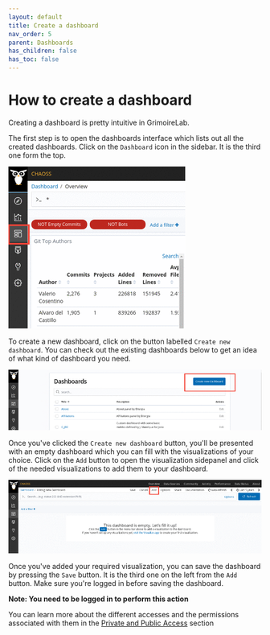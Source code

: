 ```yaml
---
layout: default
title: Create a dashboard
nav_order: 5
parent: Dashboards
has_children: false
has_toc: false
---
```


# How to create a dashboard

Creating a dashboard is pretty intuitive in GrimoireLab.

The first step is to open the dashboards interface which lists out all the
created dashboards. Click on the `Dashboard` icon in the sidebar. It is the
third one form the top.

![visualize](./assets/visualize.png)

To create a new dashboard, click on the button labelled `Create new dashboard`.
You can check out the existing dashboards below to get an idea of what kind of
dashboard you need.

![new dashboard](./assets/new_dashboard.png)

Once you've clicked the `Create new dashboard` button, you'll be presented with
an empty dashboard which you can fill with the visualizations of your choice.
Click on the `Add` button to open the visualization sidepanel and click of the
needed visualizations to add them to your dashboard.

![empty dashboard](./assets/empty_dashboard.png)

Once you've added your required visualization, you can save the dashboard by
pressing the `Save` button. It is the third one on the left from the `Add`
button. Make sure you're logged in before saving the dashboard.

**Note: You need to be logged in to perform this action**

You can learn more about the different accesses and the permissions associated
with them in the [Private and Public Access](docs/dashboards/access) section